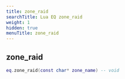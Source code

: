 ```yaml
---
title: zone_raid
searchTitle: Lua EQ zone_raid
weight: 1
hidden: true
menuTitle: zone_raid
---
```

## zone_raid
```lua
eq.zone_raid(const char* zone_name) -- void
```